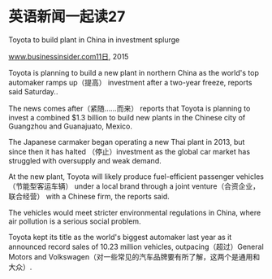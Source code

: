 # 英语新闻一起读27

Toyota to build plant in China in investment splurge

www.businessinsider.com11日, 2015

Toyota is planning to build a new plant in northern China as the world's top automaker ramps up（提高） investment after a two-year freeze, reports said Saturday..

The news comes after（紧随……而来） reports that Toyota is planning to invest a combined $1.3 billion to build new plants in the Chinese city of Guangzhou and Guanajuato, Mexico.

The Japanese carmaker began operating a new Thai plant in 2013, but since then it has halted （停止）investment as the global car market has struggled with oversupply and weak demand.

At the new plant, Toyota will likely produce fuel-efficient passenger vehicles（节能型客运车辆） under a local brand through a joint venture（合资企业，联合经营） with a Chinese firm, the reports said.

The vehicles would meet stricter environmental regulations in China, where air pollution is a serious social problem.

Toyota kept its title as the world's biggest automaker last year as it announced record sales of 10.23 million vehicles, outpacing（超过）General Motors and Volkswagen（对一些常见的汽车品牌要有所了解，这两个是通用和大众）.